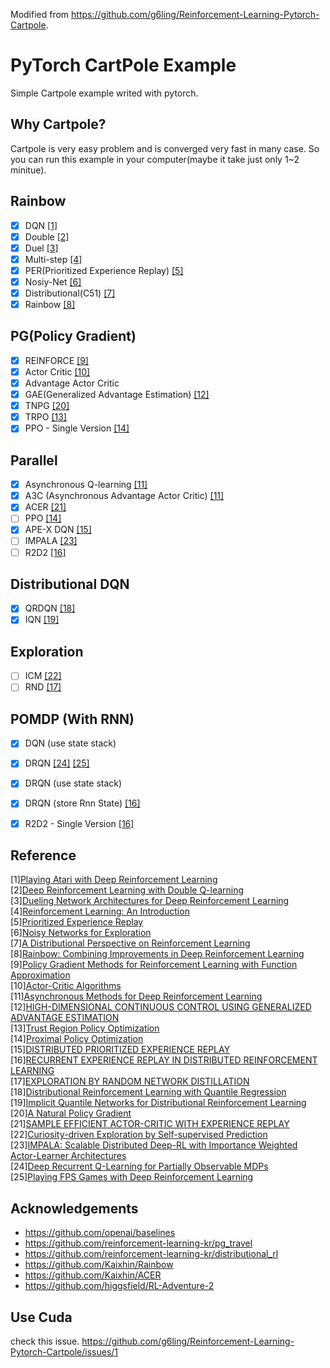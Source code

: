 Modified from https://github.com/g6ling/Reinforcement-Learning-Pytorch-Cartpole.

# PyTorch CartPole Example
Simple Cartpole example writed with pytorch.

## Why Cartpole?
Cartpole is very easy problem and is converged very fast in many case.
So you can run this example in your computer(maybe it take just only 1~2 minitue).

## Rainbow
- [x] DQN [[1]](#reference)
- [x] Double [[2]](#reference)
- [x] Duel [[3]](#reference)
- [x] Multi-step [[4]](#reference)
- [x] PER(Prioritized Experience Replay) [[5]](#reference)
- [x] Nosiy-Net [[6]](#reference)
- [x] Distributional(C51) [[7]](#reference)
- [x] Rainbow [[8]](#reference)

## PG(Policy Gradient)
- [x] REINFORCE [[9]](#reference)
- [x] Actor Critic [[10]](#reference)
- [x] Advantage Actor Critic
- [x] GAE(Generalized Advantage Estimation) [[12]](#reference)
- [x] TNPG [[20]](#reference)
- [x] TRPO [[13]](#reference)
- [x] PPO - Single Version [[14]](#reference)

## Parallel
- [x] Asynchronous Q-learning [[11]](#reference)
- [x] A3C (Asynchronous Advantage Actor Critic) [[11]](#reference)
- [x] ACER [[21]](#reference)
- [ ] PPO [[14]](#reference)
- [x] APE-X DQN [[15]](#reference)
- [ ] IMPALA [[23]](#reference)
- [ ] R2D2 [[16]](#reference)

## Distributional DQN
- [x] QRDQN [[18]](#reference)
- [x] IQN [[19]](#reference)

## Exploration
- [ ] ICM [[22]](#refercence)
- [ ] RND [[17]](#reference)

## POMDP (With RNN)
- [x] DQN (use state stack)
- [x] DRQN [[24]](#reference) [[25]](#reference)
- [x] DRQN (use state stack)
- [x] DRQN (store Rnn State) [[16]](#reference)
- [x] R2D2 - Single Version [[16]](#reference)


## Reference
[1][Playing Atari with Deep Reinforcement Learning](http://arxiv.org/abs/1312.5602)  
[2][Deep Reinforcement Learning with Double Q-learning](http://arxiv.org/abs/1509.06461)  
[3][Dueling Network Architectures for Deep Reinforcement Learning](http://arxiv.org/abs/1511.06581)  
[4][Reinforcement Learning: An Introduction](http://www.incompleteideas.net/sutton/book/ebook/the-book.html)  
[5][Prioritized Experience Replay](http://arxiv.org/abs/1511.05952)  
[6][Noisy Networks for Exploration](https://arxiv.org/abs/1706.10295)  
[7][A Distributional Perspective on Reinforcement Learning](https://arxiv.org/abs/1707.06887)  
[8][Rainbow: Combining Improvements in Deep Reinforcement Learning](https://arxiv.org/abs/1710.02298)  
[9][Policy Gradient Methods for Reinforcement Learning with Function Approximation ](https://papers.nips.cc/paper/1713-policy-gradient-methods-for-reinforcement-learning-with-function-approximation.pdf)  
[10][Actor-Critic Algorithms](https://papers.nips.cc/paper/1786-actor-critic-algorithms.pdf)  
[11][Asynchronous Methods for Deep Reinforcement Learning](https://arxiv.org/pdf/1602.01783.pdf)  
[12][HIGH-DIMENSIONAL CONTINUOUS CONTROL USING GENERALIZED ADVANTAGE ESTIMATION](https://arxiv.org/pdf/1506.02438.pdf)  
[13][Trust Region Policy Optimization](https://arxiv.org/pdf/1502.05477.pdf)  
[14][Proximal Policy Optimization](https://arxiv.org/pdf/1707.06347.pdf)  
[15][DISTRIBUTED PRIORITIZED EXPERIENCE REPLAY](https://arxiv.org/pdf/1803.00933.pdf)  
[16][RECURRENT EXPERIENCE REPLAY IN DISTRIBUTED REINFORCEMENT LEARNING](https://openreview.net/pdf?id=r1lyTjAqYX)  
[17][EXPLORATION BY RANDOM NETWORK DISTILLATION](https://openreview.net/pdf?id=H1lJJnR5Ym)  
[18][Distributional Reinforcement Learning with Quantile Regression](https://arxiv.org/pdf/1710.10044.pdf)  
[19][Implicit Quantile Networks for Distributional Reinforcement Learning](https://arxiv.org/pdf/1806.06923.pdf)  
[20][A Natural Policy Gradient](https://papers.nips.cc/paper/2073-a-natural-policy-gradient.pdf)  
[21][SAMPLE EFFICIENT ACTOR-CRITIC WITH EXPERIENCE REPLAY](https://arxiv.org/pdf/1611.01224.pdf)  
[22][Curiosity-driven Exploration by Self-supervised Prediction](https://arxiv.org/pdf/1705.05363.pdf)  
[23][IMPALA: Scalable Distributed Deep-RL with Importance Weighted Actor-Learner Architectures](https://arxiv.org/pdf/1802.01561.pdf)  
[24][Deep Recurrent Q-Learning for Partially Observable MDPs](https://arxiv.org/pdf/1507.06527.pdf)  
[25][Playing FPS Games with Deep Reinforcement Learning](https://arxiv.org/pdf/1609.05521.pdf)  

## Acknowledgements
- https://github.com/openai/baselines
- https://github.com/reinforcement-learning-kr/pg_travel
- https://github.com/reinforcement-learning-kr/distributional_rl
- https://github.com/Kaixhin/Rainbow
- https://github.com/Kaixhin/ACER
- https://github.com/higgsfield/RL-Adventure-2

## Use Cuda
check this issue. https://github.com/g6ling/Reinforcement-Learning-Pytorch-Cartpole/issues/1
